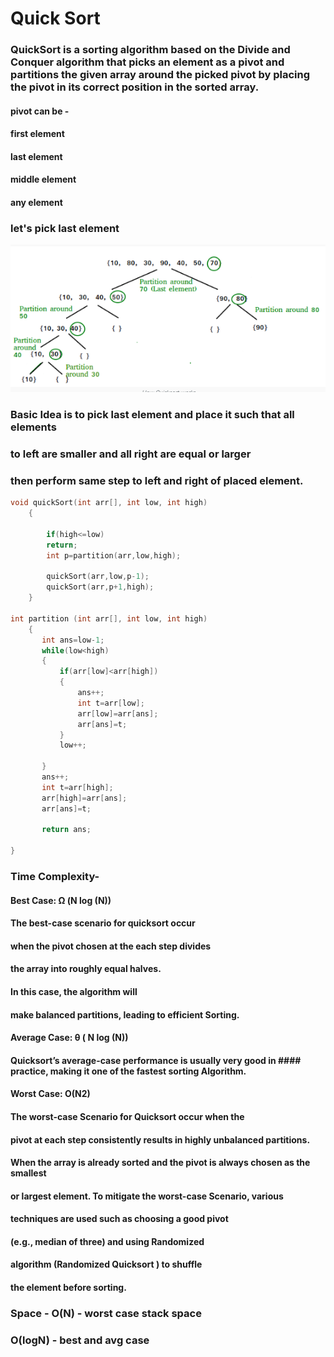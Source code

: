 
# Quick Sort

### QuickSort is a sorting algorithm based on the Divide and Conquer algorithm that picks an element as a pivot and partitions the given array around the picked pivot by placing the pivot in its correct position in the sorted array.

#### pivot can be -
#### first element
#### last element
#### middle element
#### any element

### let's pick last element 

![Alt text](image1.png)

### Basic Idea is to pick last element and place it such that all elements 
### to left are smaller and all right are equal or larger
### then perform same step to left and right of placed element.


```C++
void quickSort(int arr[], int low, int high)
    {
       
        if(high<=low)
        return;
        int p=partition(arr,low,high);
        
        quickSort(arr,low,p-1);
        quickSort(arr,p+1,high);
    }
    
int partition (int arr[], int low, int high)
    {
       int ans=low-1;
       while(low<high)
       {
           if(arr[low]<arr[high])
           {
               ans++;
               int t=arr[low];
               arr[low]=arr[ans];
               arr[ans]=t;
           }
           low++;
           
       }
       ans++;
       int t=arr[high];
       arr[high]=arr[ans];
       arr[ans]=t;
       
       return ans;
       
}


```



### Time Complexity-
#### Best Case: Ω (N log (N))
#### The best-case scenario for quicksort occur 
#### when the pivot chosen at the each step divides
#### the array into roughly equal halves.
#### In this case, the algorithm will
#### make balanced partitions, leading to efficient Sorting.

#### Average Case: θ ( N log (N))
#### Quicksort’s average-case performance is usually very good in #### practice, making it one of the fastest sorting Algorithm.

#### Worst Case: O(N2)
#### The worst-case Scenario for Quicksort occur when the 
#### pivot at each step consistently results in highly unbalanced partitions. 
####  When the array is already sorted and the pivot is always chosen as the smallest
####   or largest element. To mitigate the worst-case Scenario, various 
####   techniques are used such as choosing a good pivot 
####   (e.g., median of three) and using Randomized 
####   algorithm (Randomized Quicksort ) to shuffle
####    the element before sorting.


### Space - O(N) - worst case stack space
### O(logN) - best and avg case
